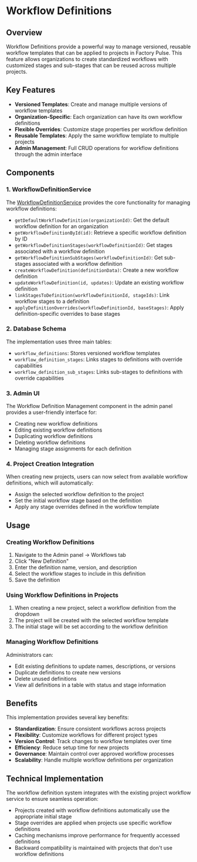 # Workflow Definitions

## Overview

Workflow Definitions provide a powerful way to manage versioned, reusable workflow templates that can be applied to projects in Factory Pulse. This feature allows organizations to create standardized workflows with customized stages and sub-stages that can be reused across multiple projects.

## Key Features

- **Versioned Templates**: Create and manage multiple versions of workflow templates
- **Organization-Specific**: Each organization can have its own workflow definitions
- **Flexible Overrides**: Customize stage properties per workflow definition
- **Reusable Templates**: Apply the same workflow template to multiple projects
- **Admin Management**: Full CRUD operations for workflow definitions through the admin interface

## Components

### 1. WorkflowDefinitionService

The [WorkflowDefinitionService](file:///Volumes/Work/Projects/Apillis/Apillis-MFG/factory-pulse/src/services/workflowDefinitionService.ts) provides the core functionality for managing workflow definitions:

- `getDefaultWorkflowDefinition(organizationId)`: Get the default workflow definition for an organization
- `getWorkflowDefinitionById(id)`: Retrieve a specific workflow definition by ID
- `getWorkflowDefinitionStages(workflowDefinitionId)`: Get stages associated with a workflow definition
- `getWorkflowDefinitionSubStages(workflowDefinitionId)`: Get sub-stages associated with a workflow definition
- `createWorkflowDefinition(definitionData)`: Create a new workflow definition
- `updateWorkflowDefinition(id, updates)`: Update an existing workflow definition
- `linkStagesToDefinition(workflowDefinitionId, stageIds)`: Link workflow stages to a definition
- `applyDefinitionOverrides(workflowDefinitionId, baseStages)`: Apply definition-specific overrides to base stages

### 2. Database Schema

The implementation uses three main tables:

- `workflow_definitions`: Stores versioned workflow templates
- `workflow_definition_stages`: Links stages to definitions with override capabilities
- `workflow_definition_sub_stages`: Links sub-stages to definitions with override capabilities

### 3. Admin UI

The Workflow Definition Management component in the admin panel provides a user-friendly interface for:

- Creating new workflow definitions
- Editing existing workflow definitions
- Duplicating workflow definitions
- Deleting workflow definitions
- Managing stage assignments for each definition

### 4. Project Creation Integration

When creating new projects, users can now select from available workflow definitions, which will automatically:

- Assign the selected workflow definition to the project
- Set the initial workflow stage based on the definition
- Apply any stage overrides defined in the workflow template

## Usage

### Creating Workflow Definitions

1. Navigate to the Admin panel → Workflows tab
2. Click "New Definition"
3. Enter the definition name, version, and description
4. Select the workflow stages to include in this definition
5. Save the definition

### Using Workflow Definitions in Projects

1. When creating a new project, select a workflow definition from the dropdown
2. The project will be created with the selected workflow template
3. The initial stage will be set according to the workflow definition

### Managing Workflow Definitions

Administrators can:
- Edit existing definitions to update names, descriptions, or versions
- Duplicate definitions to create new versions
- Delete unused definitions
- View all definitions in a table with status and stage information

## Benefits

This implementation provides several key benefits:

- **Standardization**: Ensure consistent workflows across projects
- **Flexibility**: Customize workflows for different project types
- **Version Control**: Track changes to workflow templates over time
- **Efficiency**: Reduce setup time for new projects
- **Governance**: Maintain control over approved workflow processes
- **Scalability**: Handle multiple workflow definitions per organization

## Technical Implementation

The workflow definition system integrates with the existing project workflow service to ensure seamless operation:

- Projects created with workflow definitions automatically use the appropriate initial stage
- Stage overrides are applied when projects use specific workflow definitions
- Caching mechanisms improve performance for frequently accessed definitions
- Backward compatibility is maintained with projects that don't use workflow definitions